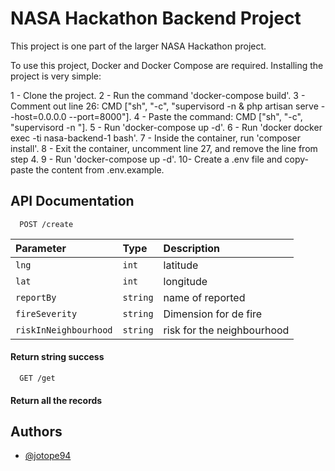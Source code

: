 # NASA Hackathon Backend Project

This project is one part of the larger NASA Hackathon project.

To use this project, Docker and Docker Compose are required. Installing the project is very simple:

1 - Clone the project.
2 - Run the command 'docker-compose build'.
3 - Comment out line 26: CMD ["sh", "-c", "supervisord -n & php artisan serve --host=0.0.0.0 --port=8000"].
4 - Paste the command: CMD ["sh", "-c", "supervisord -n "].
5 - Run 'docker-compose up -d'.
6 - Run 'docker docker exec -ti nasa-backend-1 bash'.
7 - Inside the container, run 'composer install'.
8 - Exit the container, uncomment line 27, and remove the line from step 4.
9 - Run 'docker-compose up -d'.
10- Create a .env file and copy-paste the content from .env.example.


## API Documentation

```http
  POST /create
```

| Parameter   | Type       | Description                  |
| :---------- | :--------- | :---------------------------------- |
| `lng` | `int` | latitude |
| `lat` | `int` | longitude |
| `reportBy` | `string` | name of reported  |
| `fireSeverity` | `string` | Dimension for de fire |
| `riskInNeighbourhood` | `string` | risk for the neighbourhood |

#### Return string success

```http
  GET /get
```

#### Return all the records



## Authors

- [@jotope94](https://github.com/jotope94)
